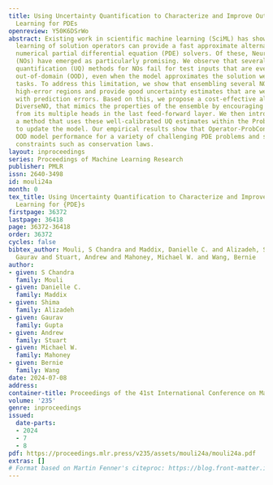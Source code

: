 ```yaml
---
title: Using Uncertainty Quantification to Characterize and Improve Out-of-Domain
  Learning for PDEs
openreview: Y50K6DSrWo
abstract: Existing work in scientific machine learning (SciML) has shown that data-driven
  learning of solution operators can provide a fast approximate alternative to classical
  numerical partial differential equation (PDE) solvers. Of these, Neural Operators
  (NOs) have emerged as particularly promising. We observe that several uncertainty
  quantification (UQ) methods for NOs fail for test inputs that are even moderately
  out-of-domain (OOD), even when the model approximates the solution well for in-domain
  tasks. To address this limitation, we show that ensembling several NOs can identify
  high-error regions and provide good uncertainty estimates that are well-correlated
  with prediction errors. Based on this, we propose a cost-effective alternative,
  DiverseNO, that mimics the properties of the ensemble by encouraging diverse predictions
  from its multiple heads in the last feed-forward layer. We then introduce Operator-ProbConserv,
  a method that uses these well-calibrated UQ estimates within the ProbConserv framework
  to update the model. Our empirical results show that Operator-ProbConserv enhances
  OOD model performance for a variety of challenging PDE problems and satisfies physical
  constraints such as conservation laws.
layout: inproceedings
series: Proceedings of Machine Learning Research
publisher: PMLR
issn: 2640-3498
id: mouli24a
month: 0
tex_title: Using Uncertainty Quantification to Characterize and Improve Out-of-Domain
  Learning for {PDE}s
firstpage: 36372
lastpage: 36418
page: 36372-36418
order: 36372
cycles: false
bibtex_author: Mouli, S Chandra and Maddix, Danielle C. and Alizadeh, Shima and Gupta,
  Gaurav and Stuart, Andrew and Mahoney, Michael W. and Wang, Bernie
author:
- given: S Chandra
  family: Mouli
- given: Danielle C.
  family: Maddix
- given: Shima
  family: Alizadeh
- given: Gaurav
  family: Gupta
- given: Andrew
  family: Stuart
- given: Michael W.
  family: Mahoney
- given: Bernie
  family: Wang
date: 2024-07-08
address:
container-title: Proceedings of the 41st International Conference on Machine Learning
volume: '235'
genre: inproceedings
issued:
  date-parts:
  - 2024
  - 7
  - 8
pdf: https://proceedings.mlr.press/v235/assets/mouli24a/mouli24a.pdf
extras: []
# Format based on Martin Fenner's citeproc: https://blog.front-matter.io/posts/citeproc-yaml-for-bibliographies/
---
```


